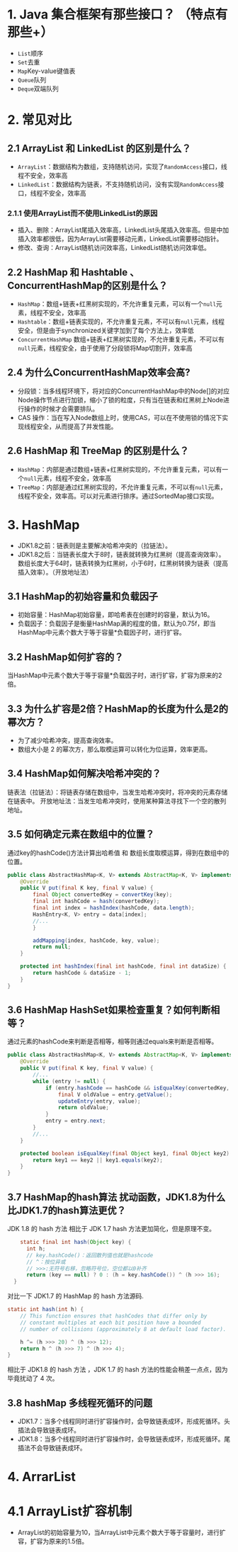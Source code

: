 # 1. Java 集合框架有那些接口？ （特点有那些+）
- `List`顺序
- `Set`去重
- `Map`Key-value键值表
- `Queue`队列
- `Deque`双端队列

# 2. 常见对比
## 2.1 ArrayList 和 LinkedList 的区别是什么？
- `ArrayList`：数据结构为数组，支持随机访问，实现了`RandomAccess`接口，线程不安全，效率高
- `LinkedList`：数据结构为链表，不支持随机访问，没有实现`RandomAccess`接口，线程不安全，效率高

### 2.1.1 使用ArrayList而不使用LinkedList的原因
- 插入、删除：ArrayList尾插入效率高，LinkedList头尾插入效率高。但是中加插入效率都很低，因为ArrayList需要移动元素，LinkedList需要移动指针。
- 修改、查询：ArrayList随机访问效率高，LinkedList随机访问效率低。

## 2.2 HashMap 和 Hashtable 、ConcurrentHashMap的区别是什么？
- `HashMap`：数组+链表+红黑树实现的，不允许重复元素，可以有一个`null`元素，线程不安全，效率高
- `Hashtable`：数组+链表实现的，不允许重复元素，不可以有`null`元素，线程安全，但是由于synchronized关键字加到了每个方法上，效率低
- `ConcurrentHashMap` 数组+链表+红黑树实现的，不允许重复元素，不可以有`null`元素，线程安全，由于使用了分段锁将Map切割开，效率高


## 2.4 为什么ConcurrentHashMap效率会高?
- 分段锁：当多线程环境下，将对应的ConcurrentHashMap中的Node[]的对应Node操作节点进行加锁，缩小了锁的粒度，只有当在链表和红黑树上Node进行操作的时候才会需要排队。
- CAS 操作：当在写入Node数组上时，使用CAS，可以在不使用锁的情况下实现线程安全，从而提高了并发性能。

## 2.6 HashMap 和 TreeMap 的区别是什么？
- `HashMap`：内部是通过数组+链表+红黑树实现的，不允许重复元素，可以有一个`null`元素，线程不安全，效率高
- `TreeMap`：内部是通过红黑树实现的，不允许重复元素，不可以有`null`元素，线程不安全，效率高。可以对元素进行排序。通过SortedMap接口实现。


# 3. HashMap
- JDK1.8之前：链表则是主要解决哈希冲突的（拉链法）。
- JDK1.8之后：当链表长度大于8时，链表就转换为红黑树（提高查询效率）。数组长度大于64时，链表转换为红黑树，小于6时，红黑树转换为链表（提高插入效率）。（开放地址法）

## 3.1 HashMap的初始容量和负载因子
- 初始容量：HashMap初始容量，即哈希表在创建时的容量，默认为16。
- 负载因子：负载因子是衡量HashMap满的程度的值，默认为0.75f，即当HashMap中元素个数大于等于容量*负载因子时，进行扩容。

## 3.2 HashMap如何扩容的？
当HashMap中元素个数大于等于容量*负载因子时，进行扩容，扩容为原来的2倍。

## 3.3 为什么扩容是2倍？HashMap的长度为什么是2的幂次方？
- 为了减少哈希冲突，提高查询效率。
- 数组大小是 2 的幂次方，那么取模运算可以转化为位运算，效率更高。

## 3.4 HashMap如何解决哈希冲突的？
链表法（拉链法）：将链表存储在数组中，当发生哈希冲突时，将冲突的元素存储在链表中。
开放地址法：当发生哈希冲突时，使用某种算法寻找下一个空的散列地址。

## 3.5 如何确定元素在数组中的位置？
通过key的hashCode()方法计算出哈希值 和 数组长度取模运算，得到在数组中的位置。
```java
public class AbstractHashMap<K, V> extends AbstractMap<K, V> implements Map<K, V> {
    @Override
    public V put(final K key, final V value) {
        final Object convertedKey = convertKey(key);
        final int hashCode = hash(convertedKey);
        final int index = hashIndex(hashCode, data.length);
        HashEntry<K, V> entry = data[index];
        //...
        }

        addMapping(index, hashCode, key, value);
        return null;
    }

    protected int hashIndex(final int hashCode, final int dataSize) {
        return hashCode & dataSize - 1;
    }
}
```

## 3.6 HashMap HashSet如果检查重复？如何判断相等？
通过元素的hashCode来判断是否相等，相等则通过equals来判断是否相等。
```java
public class AbstractHashMap<K, V> extends AbstractMap<K, V> implements Map<K, V> {
    @Override
    public V put(final K key, final V value) {
        //...
        while (entry != null) {
            if (entry.hashCode == hashCode && isEqualKey(convertedKey, entry.key)) {
                final V oldValue = entry.getValue();
                updateEntry(entry, value);
                return oldValue;
            }
            entry = entry.next;
        }
        //...
    }

    protected boolean isEqualKey(final Object key1, final Object key2) {
        return key1 == key2 || key1.equals(key2);
    }
}
```

## 3.7 HashMap的hash算法 扰动函数，JDK1.8为什么比JDK1.7的hash算法更优？
JDK 1.8 的 hash 方法 相比于 JDK 1.7 hash 方法更加简化，但是原理不变。

```java
    static final int hash(Object key) {
      int h;
      // key.hashCode()：返回散列值也就是hashcode
      // ^：按位异或
      // >>>:无符号右移，忽略符号位，空位都以0补齐
      return (key == null) ? 0 : (h = key.hashCode()) ^ (h >>> 16);
  }
```

对比一下 JDK1.7 的 HashMap 的 hash 方法源码.

```java
static int hash(int h) {
    // This function ensures that hashCodes that differ only by
    // constant multiples at each bit position have a bounded
    // number of collisions (approximately 8 at default load factor).

    h ^= (h >>> 20) ^ (h >>> 12);
    return h ^ (h >>> 7) ^ (h >>> 4);
}
```

相比于 JDK1.8 的 hash 方法 ，JDK 1.7 的 hash 方法的性能会稍差一点点，因为毕竟扰动了 4 次。

## 3.8 hashMap 多线程死循环的问题
- JDK1.7：当多个线程同时进行扩容操作时，会导致链表成环，形成死循环。头插法会导致链表成环。
- JDK1.8：当多个线程同时进行扩容操作时，会导致链表成环，形成死循环。尾插法不会导致链表成环。

# 4. ArrarList
# 4.1 ArrayList扩容机制
- ArrayList的初始容量为10，当ArrayList中元素个数大于等于容量时，进行扩容，扩容为原来的1.5倍。